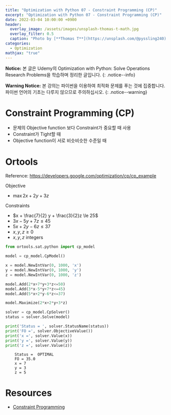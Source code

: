 ```yaml
---
title: "Optimization with Python 07 - Constraint Programming (CP)"
excerpt: "Optimization with Python 07 - Constraint Programming (CP)"
date: 2022-03-04 10:00:00 +0900
header:
  overlay_image: /assets/images/unsplash-thomas-t-math.jpg
  overlay_filter: 0.5
  caption: "Photo by [**Thomas T**](https://unsplash.com/@pyssling240) on [**Unsplash**](https://unsplash.com/)"
categories:
  - Optimization
mathjax: "true"
---
```

**Notice:** 본 글은 Udemy의 Optimization with Python: Solve Operations Research Problems을 학습하며 정리한 글입니다.
{: .notice--info}

**Warning Notice:** 본 강의는 파이썬을 이용하여 최적화 문제를 푸는 것에 집중합니다. 파이썬 언어의 기초는 다루지 않으므로 주의하십시오.
{: .notice--warning}

# Constraint Programming (CP)
- 문제의 Objective function 보다 Constraint가 중요할 때 사용
- Constraint가 Tight할 때
- Objective function이 서로 비슷비슷한 수준일 때

# Ortools

Reference: https://developers.google.com/optimization/cp/cp_example

Objective
- $\max 2x + 2y + 3z$

Constraints
- $x + \frac{7}{2} y + \frac{3}{2}z \le 25$
- $3x - 5y + 7z \le 45$
- $5x + 2y - 6z \le 37$
- $x, y, z \ge 0$
- $x, y, z$ integers

```python
from ortools.sat.python import cp_model

model = cp_model.CpModel()

x = model.NewIntVar(0, 1000, 'x')
y = model.NewIntVar(0, 1000, 'y')
z = model.NewIntVar(0, 1000, 'z')

model.Add(2*x+7*y+3*z<=50)
model.Add(3*x-5*y+7*z<=45)
model.Add(5*x+2*y-6*z<=37)

model.Maximize(2*x+2*y+3*z)

solver = cp_model.CpSolver()
status = solver.Solve(model)

print('Status = ', solver.StatusName(status))
print('FO =', solver.ObjectiveValue())
print('x =', solver.Value(x))
print('y =', solver.Value(y))
print('z =', solver.Value(z))
```

<div class="no-highlight" markdown="1">

```
    Status =  OPTIMAL
    FO = 35.0
    x = 7
    y = 3
    z = 5
```

</div>

# Resources

- [Constraint Programming]({{site.baseurl}}/assets/resources/2022-03-04-optimization-with-python-07-CP.pdf)
